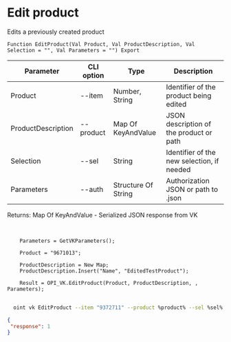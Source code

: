 ﻿---
sidebar_position: 5
---

# Edit product
 Edits a previously created product



`Function EditProduct(Val Product, Val ProductDescription, Val Selection = "", Val Parameters = "") Export`

  | Parameter | CLI option | Type | Description |
  |-|-|-|-|
  | Product | --item | Number, String | Identifier of the product being edited |
  | ProductDescription | --product | Map Of KeyAndValue | JSON description of the product or path |
  | Selection | --sel | String | Identifier of the new selection, if needed |
  | Parameters | --auth | Structure Of String | Authorization JSON or path to .json |

  
  Returns:  Map Of KeyAndValue - Serialized JSON response from VK

<br/>




```bsl title="Code example"
    Parameters = GetVKParameters();

    Product = "9671013";

    ProductDescription = New Map;
    ProductDescription.Insert("Name", "EditedTestProduct");

    Result = OPI_VK.EditProduct(Product, ProductDescription, , Parameters);
```



```sh title="CLI command example"
    
  oint vk EditProduct --item "9372711" --product %product% --sel %sel% --auth "GetVKParameters()"

```

```json title="Result"
{
 "response": 1
}
```
